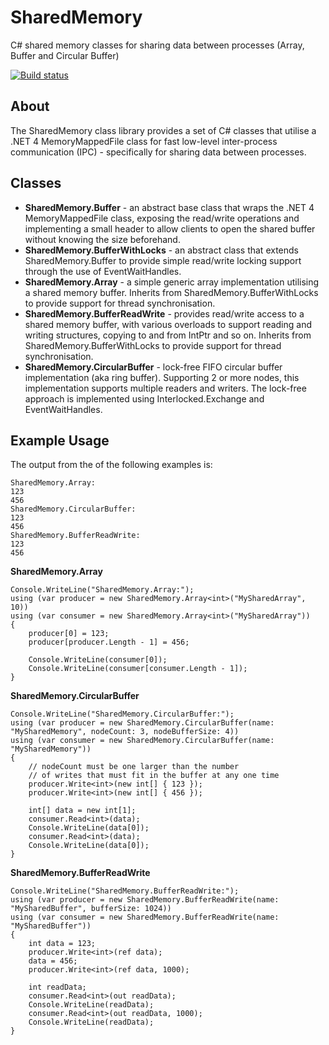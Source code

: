 SharedMemory
============

C# shared memory classes for sharing data between processes (Array, Buffer and Circular Buffer)

[![Build status](https://ci.appveyor.com/api/projects/status/uc32kwm1281y4sie?svg=true)](https://ci.appveyor.com/project/spazzarama/sharedmemory)

About
-----

The SharedMemory class library provides a set of C# classes that utilise a .NET 4 MemoryMappedFile class for fast low-level inter-process communication (IPC) - specifically for sharing data between processes.

Classes
-------

 * **SharedMemory.Buffer** - an abstract base class that wraps the .NET 4 MemoryMappedFile class, exposing the read/write operations and implementing a small header to allow clients to open the shared buffer without knowing the size beforehand.
 * **SharedMemory.BufferWithLocks** - an abstract class that extends SharedMemory.Buffer to provide simple read/write locking support through the use of EventWaitHandles.
 * **SharedMemory.Array** - a simple generic array implementation utilising a shared memory buffer. Inherits from SharedMemory.BufferWithLocks to provide support for thread synchronisation.
 * **SharedMemory.BufferReadWrite** - provides read/write access to a shared memory buffer, with various overloads to support reading and writing structures, copying to and from IntPtr and so on. Inherits from SharedMemory.BufferWithLocks to provide support for thread synchronisation.
 * **SharedMemory.CircularBuffer** - lock-free FIFO circular buffer implementation (aka ring buffer). Supporting 2 or more nodes, this implementation supports multiple readers and writers. The lock-free approach is implemented using Interlocked.Exchange and EventWaitHandles.
 
Example Usage
-------------

The output from the of the following examples is:

    SharedMemory.Array:
    123
    456
    SharedMemory.CircularBuffer:
    123
    456
    SharedMemory.BufferReadWrite:
    123
    456

**SharedMemory.Array**

    Console.WriteLine("SharedMemory.Array:");
    using (var producer = new SharedMemory.Array<int>("MySharedArray", 10))
    using (var consumer = new SharedMemory.Array<int>("MySharedArray"))
    {
        producer[0] = 123;
        producer[producer.Length - 1] = 456;
        
        Console.WriteLine(consumer[0]);
        Console.WriteLine(consumer[consumer.Length - 1]);
    }

**SharedMemory.CircularBuffer**

    Console.WriteLine("SharedMemory.CircularBuffer:");
    using (var producer = new SharedMemory.CircularBuffer(name: "MySharedMemory", nodeCount: 3, nodeBufferSize: 4))
    using (var consumer = new SharedMemory.CircularBuffer(name: "MySharedMemory"))
    {
        // nodeCount must be one larger than the number
        // of writes that must fit in the buffer at any one time
        producer.Write<int>(new int[] { 123 });
        producer.Write<int>(new int[] { 456 });
       
        int[] data = new int[1];
        consumer.Read<int>(data);
        Console.WriteLine(data[0]);
        consumer.Read<int>(data);
        Console.WriteLine(data[0]);
    }

**SharedMemory.BufferReadWrite**

    Console.WriteLine("SharedMemory.BufferReadWrite:");
    using (var producer = new SharedMemory.BufferReadWrite(name: "MySharedBuffer", bufferSize: 1024))
    using (var consumer = new SharedMemory.BufferReadWrite(name: "MySharedBuffer"))
    {
        int data = 123;
        producer.Write<int>(ref data);
        data = 456;
        producer.Write<int>(ref data, 1000);
        
        int readData;
        consumer.Read<int>(out readData);
        Console.WriteLine(readData);
        consumer.Read<int>(out readData, 1000);
        Console.WriteLine(readData);
    }
